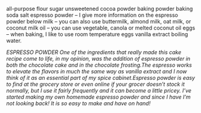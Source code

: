 all-purpose flour
sugar
unsweetened cocoa powder
baking powder
baking soda
salt
espresso powder – I give more information on the espresso powder below
milk – you can also use buttermilk, almond milk, oat milk, or coconut milk
oil – you can use vegetable, canola or melted coconut oil
eggs – when baking, I like to use room temperature eggs
vanilla extract
boiling water.

*ESPRESSO POWDER*
*One of the ingredients that really made this cake recipe come to life, in my opinion, was the addition of espresso powder in both the chocolate cake and in the chocolate frosting.The espresso works to elevate the flavors in much the same way as vanilla extract and I now think of it as an essential part of my spice cabinet.Espresso powder is easy to find at the grocery store or even online if your grocer doesn’t stock it normally, but I use it fairly frequently and it can become a little pricey. I’ve started making my own homemade espresso powder and since I have I’m not looking back! It is so easy to make and have on hand!*